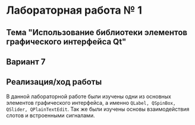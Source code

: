 # Лабораторная работа № 1
## Тема "Использование библиотеки элементов графического интерфейса Qt"
## Вариант 7
## Реализация/ход работы
В данной лабораторной работе были изучены одни из основных элементов графического интерфейса, а именно `QLabel, QSpinBox, QSlider, QPlainTextEdit`. Так же были изучены основы взаимодействия слотов и встроенными сигналами.
